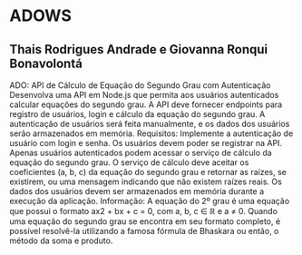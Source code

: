 # ADOWS

## Thais Rodrigues Andrade e Giovanna Ronqui Bonavolontá

ADO: API de Cálculo de Equação do Segundo Grau com Autenticação
Desenvolva uma API em Node.js que permita aos usuários autenticados calcular equações do segundo grau. A API deve fornecer endpoints para registro de usuários, login e cálculo da equação do segundo grau. A autenticação de usuários será feita manualmente, e os dados dos usuários serão armazenados em memória.
Requisitos:
Implemente a autenticação de usuário com login e senha.
Os usuários devem poder se registrar na API.
Apenas usuários autenticados podem acessar o serviço de cálculo da equação do segundo grau.
O serviço de cálculo deve aceitar os coeficientes (a, b, c) da equação do segundo grau e retornar as raízes, se existirem, ou uma mensagem indicando que não existem raízes reais.
Os dados dos usuários devem ser armazenados em memória durante a execução da aplicação.
Informação: 
A equação do 2º grau é uma equação que possui o formato ax2 + bx + c = 0, com a, b, c ∈ ℝ e a ≠ 0. Quando uma equação do segundo grau se encontra em seu formato completo, é possível resolvê-la utilizando a famosa fórmula de Bhaskara ou então, o método da soma e produto.
